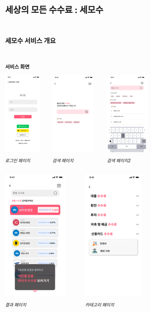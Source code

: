 # 세상의 모든 수수료 : 세모수

<br>

## 세모수 서비스 개요

<br>


<!-- ## 기능 소개 -->



### 서비스 화면
<style>
  .image-row {
    display: flex;
    justify-content: space-around;
    margin-bottom: 20px;
  }

  .image-row img {
    width: 75%; /* 이미지를 적절한 비율로 조정 */
  }
</style>

<div class="image-row">
  <div>
    <img src="readmeImg/LoginPage.png" alt="로그인 페이지">
    <p><em>로그인 페이지</em></p>
  </div>
  <div>
    <img src="readmeImg/SearchPage.png" alt="검색 페이지">
    <p><em>검색 페이지</em></p>
  </div>
  <div>
    <img src="readmeImg/SearchingPage.png" alt="검색 페이지2">
    <p><em>검색 페이지2</em></p>
  </div>
</div>

<div class="image-row">
  <div>
    <img src="readmeImg/ResultPage.png" alt="결과 페이지">
    <p><em>결과 페이지</em></p>
  </div>
  <div>
    <img src="readmeImg/CategoryPage.png" alt="카테고리 페이지">
    <p><em>카테고리 페이지</em></p>
  </div>
</div>
